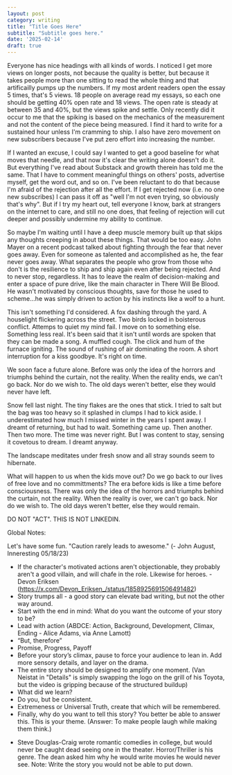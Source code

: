 ```yaml
---
layout: post
category: writing
title: "Title Goes Here"
subtitle: "Subtitle goes here."
date: '2025-02-14'
draft: true
---
```


Everyone has nice headings with all kinds of words. I noticed I get more views on longer posts, not because the quality is better, but because it takes people more than one sitting to read the whole thing and that artificailly pumps up the numbers. If my most ardent readers open the essay 5 times, that's 5 views. 18 people on average read my essays, so each one should be getting 40% open rate and 18 views. The open rate is steady at between 35 and 40%, but the views spike and settle. Only recently did it occur to me that the spiking is based on the mechanics of the measurement and not the content of the piece being measured. I find it hard to write for a sustained hour unless I'm cramming to ship. I also have zero movement on new subscribers because I've put zero effort into increasing the number. 

If I wanted an excuse, I could say I wanted to get a good baseline for what moves that needle, and that now it's clear the writing alone doesn't do it. But everything I've read about Substack and growth therein has told me the same. That I have to comment meaningful things on others' posts, advertise myself, get the word out, and so on. I've been reluctant to do that because I'm afraid of the rejection after all the effort. If I get rejected now (i.e. no one new subscribes) I can pass it off as "well I'm not even trying, so obviously that's why". But if I try my heart out, tell everyone I know, bark at strangers on the internet to care, and still no one does, that feeling of rejection will cut deeper and possibly undermine my ability to continue. 

So maybe I'm waiting until I have a deep muscle memory built up that skips any thoughts creeping in about these things. That would be too easy. John Mayer on a recent podcast talked about fighting through the fear that never goes away. Even for someone as talented and accomplished as he, the fear never goes away. What separates the people who grow from those who don't is the resilience to ship and ship again even after being rejected. And to never stop, regardless. It has to leave the realm of decision-making and enter a space of pure drive, like the main character in There Will Be Blood. He wasn't motivated by conscious thoughts, save for those he used to scheme...he was simply driven to action by his instincts like a wolf to a hunt. 



This isn't something I'd considered. A fox dashing through the yard. A houselight flickering across the street. Two birds locked in boisterous conflict. Attemps to quiet my mind fail. I move on to something else. Something less real. It's been said that it isn't until words are spoken that they can be made a song. A muffled cough. The click and hum of the furnace igniting. The sound of rushing of air dominating the room. A short interruption for a kiss goodbye. It's right on time.

We soon face a future alone. Before was only the idea of the horrors and triumphs behind the curtain, not the reality. When the reality ends, we can't go back. Nor do we wish to. The old days weren't better, else they would never have left.

Snow fell last night. The tiny flakes are the ones that stick. I tried to salt but the bag was too heavy so it splashed in clumps I had to kick aside. I underestimated how much I missed winter in the years I spent away. I dreamt of returning, but had to wait. Something came up. Then another. Then two more. The time was never right. But I was content to stay, sensing it covetous to dream. I dreamt anyway.

The landscape meditates under fresh snow and all stray sounds seem to hibernate. 


<!-- Older version -->
What will happen to us when the kids move out? Do we go back to our lives of free love and no committments? The era before kids is like a time before consciousness. There was only the idea of the horrors and triumphs behind the curtain, not the reality. When the reality is over, we can't go back. Nor do we wish to. The old days weren't better, else they would remain.


DO NOT "ACT". THIS IS NOT LINKEDIN.

Global Notes:

Let's have some fun. "Caution rarely leads to awesome." (- John August, Inneresting 05/18/23)

- If the character's motivated actions aren't objectionable, they probably aren't a good villain, and will chafe in the role. Likewise for heroes. -Devon Eriksen (https://x.com/Devon_Eriksen_/status/1858925691506491482)
- Story trumps all - a good story can elevate bad writing, but not the other way around.
- Start with the end in mind: What do you want the outcome of your story to be?
- Lead with action (ABDCE: Action, Background, Development, Climax, Ending - Alice Adams, via Anne Lamott)
- “But, therefore”
- Promise, Progress, Payoff
- Before your story’s climax, pause to force your audience to lean in. Add more sensory details, and layer on the drama.
- The entire story should be designed to amplify one moment. (Van Neistat in "Details" is simply swapping the logo on the grill of his Toyota, but the video is gripping because of the structured buildup)
- What did we learn?
- Do you, but be consistent.
- Extremeness or Universal Truth, create that which will be remembered.
- Finally, why do you want to tell this story? You better be able to answer this. This is your theme. (Answer: To make people laugh while making them think.)

<!-- Candidate note -->
- Steve Douglas-Craig wrote romantic comedies in college, but would never be caught dead seeing one in the theater. Horror/Thriller is his genre. The dean asked him why he would write movies he would never see. Note: Write the story you would not be able to put down.